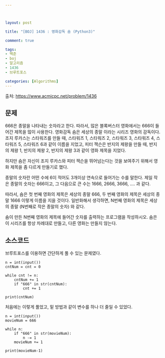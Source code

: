 ```yaml
---



layout: post

title: "[BOJ] 1436 : 영화감독 숌 (Python3)"

comment: true

tags:
- 백준
- boj
- 알고리즘
- 1436
- 브루트포스

categories: [Algorithms]
---
```




출처: https://www.acmicpc.net/problem/1436



## 문제
666은 종말을 나타내는 숫자라고 한다. 따라서, 많은 블록버스터 영화에서는 666이 들어간 제목을 많이 사용한다. 영화감독 숌은 세상의 종말 이라는 시리즈 영화의 감독이다. 조지 루카스는 스타워즈를 만들 때, 스타워즈 1, 스타워즈 2, 스타워즈 3, 스타워즈 4, 스타워즈 5, 스타워즈 6과 같이 이름을 지었고, 피터 잭슨은 반지의 제왕을 만들 때, 반지의 제왕 1, 반지의 제왕 2, 반지의 제왕 3과 같이 영화 제목을 지었다.

하지만 숌은 자신이 조지 루카스와 피터 잭슨을 뛰어넘는다는 것을 보여주기 위해서 영화 제목을 좀 다르게 만들기로 했다.

종말의 숫자란 어떤 수에 6이 적어도 3개이상 연속으로 들어가는 수를 말한다. 제일 작은 종말의 숫자는 666이고, 그 다음으로 큰 수는 1666, 2666, 3666, .... 과 같다.

따라서, 숌은 첫 번째 영화의 제목은 세상의 종말 666, 두 번째 영화의 제목은 세상의 종말 1666 이렇게 이름을 지을 것이다. 일반화해서 생각하면, N번째 영화의 제목은 세상의 종말 (N번째로 작은 종말의 숫자) 와 같다.

숌이 만든 N번째 영화의 제목에 들어간 숫자를 출력하는 프로그램을 작성하시오. 숌은 이 시리즈를 항상 차례대로 만들고, 다른 영화는 만들지 않는다.

## 소스코드
브루트포스를 이용하면 간단하게 풀 수 있는 문제였다.
```
n = int(input())
cntNum = cnt = 0

while cnt != n:
    cntNum += 1
    if "666" in str(cntNum):
        cnt += 1

print(cntNum)
```
처음에는 이렇게 풀었고, 밑 방법과 같이 변수를 하나 더 줄일 수 있었다.
```
n = int(input())
movieNum = 666

while n:
    if "666" in str(movieNum):
        n -= 1
    movieNum += 1

print(movieNum-1)
```
